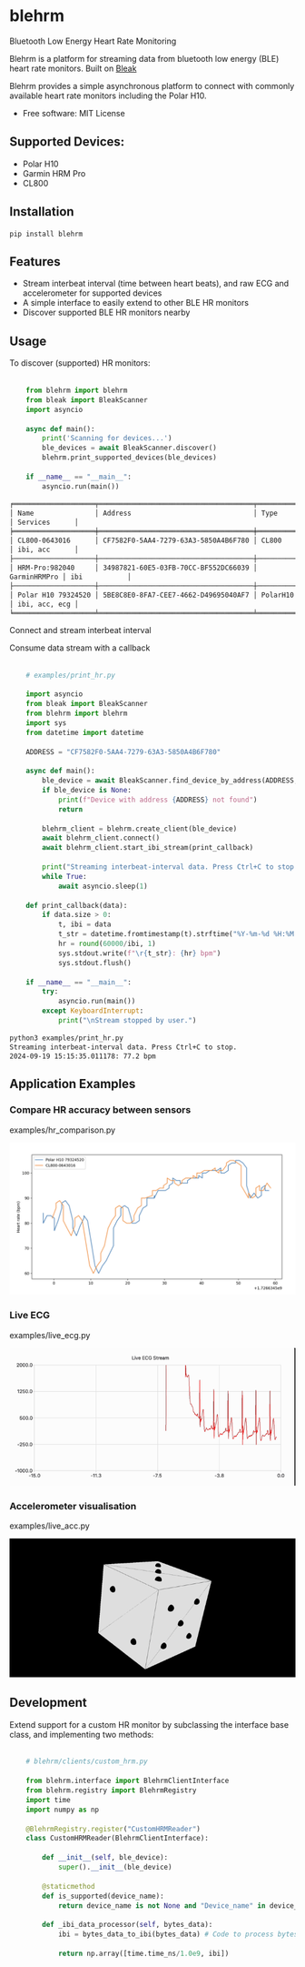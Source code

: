 # blehrm

Bluetooth Low Energy Heart Rate Monitoring

Blehrm is a platform for streaming data from bluetooth low energy (BLE) heart rate monitors. Built on [Bleak](https://github.com/hbldh/bleak)

Blehrm provides a simple asynchronous platform to connect with commonly available heart rate monitors including the Polar H10.

- Free software: MIT License

## Supported Devices:
- Polar H10
- Garmin HRM Pro
- CL800

## Installation

```
pip install blehrm
```

## Features

- Stream interbeat interval (time between heart beats), and raw ECG and accelerometer for supported devices
- A simple interface to easily extend to other BLE HR monitors
- Discover supported BLE HR monitors nearby

## Usage

To discover (supported) HR monitors:

```python

    from blehrm import blehrm
    from bleak import BleakScanner
    import asyncio

    async def main():
        print('Scanning for devices...')
        ble_devices = await BleakScanner.discover()
        blehrm.print_supported_devices(ble_devices)

    if __name__ == "__main__":
        asyncio.run(main())
```

```
╒════════════════════╤══════════════════════════════════════╤══════════════╤═══════════════╕
│ Name               │ Address                              │ Type         │ Services      │
╞════════════════════╪══════════════════════════════════════╪══════════════╪═══════════════╡
│ CL800-0643016      │ CF7582F0-5AA4-7279-63A3-5850A4B6F780 │ CL800        │ ibi, acc      │
├────────────────────┼──────────────────────────────────────┼──────────────┼───────────────┤
│ HRM-Pro:982040     │ 34987821-60E5-03FB-70CC-BF552DC66039 │ GarminHRMPro │ ibi           │
├────────────────────┼──────────────────────────────────────┼──────────────┼───────────────┤
│ Polar H10 79324520 │ 5BE8C8E0-8FA7-CEE7-4662-D49695040AF7 │ PolarH10     │ ibi, acc, ecg │
╘════════════════════╧══════════════════════════════════════╧══════════════╧═══════════════╛
```

Connect and stream interbeat interval 

Consume data stream with a callback

```python

    # examples/print_hr.py 

    import asyncio
    from bleak import BleakScanner
    from blehrm import blehrm
    import sys
    from datetime import datetime

    ADDRESS = "CF7582F0-5AA4-7279-63A3-5850A4B6F780" 
        
    async def main():
        ble_device = await BleakScanner.find_device_by_address(ADDRESS, timeout=20.0)
        if ble_device is None:
            print(f"Device with address {ADDRESS} not found")
            return

        blehrm_client = blehrm.create_client(ble_device) 
        await blehrm_client.connect()
        await blehrm_client.start_ibi_stream(print_callback)

        print("Streaming interbeat-interval data. Press Ctrl+C to stop.")
        while True:
            await asyncio.sleep(1)

    def print_callback(data):
        if data.size > 0:
            t, ibi = data
            t_str = datetime.fromtimestamp(t).strftime("%Y-%m-%d %H:%M:%S.%f")
            hr = round(60000/ibi, 1)
            sys.stdout.write(f"\r{t_str}: {hr} bpm")
            sys.stdout.flush()

    if __name__ == "__main__":
        try:
            asyncio.run(main())
        except KeyboardInterrupt:
            print("\nStream stopped by user.")
```

```
python3 examples/print_hr.py 
Streaming interbeat-interval data. Press Ctrl+C to stop.
2024-09-19 15:15:35.011178: 77.2 bpm
```

## Application Examples

### Compare HR accuracy between sensors

examples/hr_comparison.py

![HR Comparison](images/hr_comparison.png "HR Comparison")


### Live ECG
examples/live_ecg.py

![Live ECG Example](images/live_ecg.gif "Live ECG Example")


### Accelerometer visualisation

examples/live_acc.py

![Live ACC Example](images/live_acc.gif "Live ACC Example")


## Development

Extend support for a custom HR monitor by subclassing the interface base class, and implementing two methods:

```python

    # blehrm/clients/custom_hrm.py

    from blehrm.interface import BlehrmClientInterface
    from blehrm.registry import BlehrmRegistry
    import time
    import numpy as np

    @BlehrmRegistry.register("CustomHRMReader")
    class CustomHRMReader(BlehrmClientInterface):
        
        def __init__(self, ble_device):
            super().__init__(ble_device)
        
        @staticmethod
        def is_supported(device_name):
            return device_name is not None and "Device_name" in device_name
        
        def _ibi_data_processor(self, bytes_data):
            ibi = bytes_data_to_ibi(bytes_data) # Code to process bytes message to ibi

            return np.array([time.time_ns/1.0e9, ibi])

```
